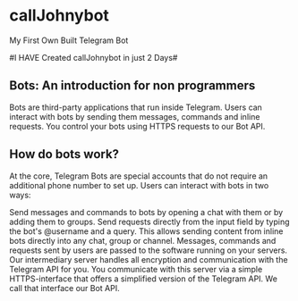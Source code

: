# callJohnybot
My First Own Built Telegram Bot

#I HAVE Created callJohnybot in just 2 Days#

## Bots: An introduction for non programmers
Bots are third-party applications that run inside Telegram. Users can interact with bots by sending them messages, commands and inline requests. You control your bots using HTTPS requests to our Bot API.

## How do bots work?
At the core, Telegram Bots are special accounts that do not require an additional phone number to set up. Users can interact with bots in two ways:

Send messages and commands to bots by opening a chat with them or by adding them to groups.
Send requests directly from the input field by typing the bot's @username and a query. This allows sending content from inline bots directly into any chat, group or channel.
Messages, commands and requests sent by users are passed to the software running on your servers. Our intermediary server handles all encryption and communication with the Telegram API for you. You communicate with this server via a simple HTTPS-interface that offers a simplified version of the Telegram API. We call that interface our Bot API.

![]()